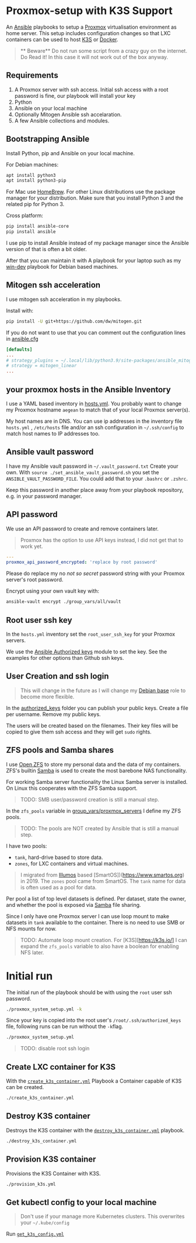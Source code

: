 # Proxmox-setup with K3S Support

An [Ansible](https://www.ansible.com) playbooks to setup a [Proxmox](https://proxmox.com) virtualisation environment as home server. This setup includes configuration changes so that LXC containers can be used to host [K3S](https://k3s.io/) or [Docker](docker.com).

>** Beware** Do not run some script from a crazy guy on the internet. Do Read it! 
In this case it will not work out of the box anyway.

## Requirements

1. A Proxmox server with ssh access. Initial ssh access with a root password is fine, our playbook will install your key
3. Python 
2. Ansible on your local machine
3. Optionally Mitogen Ansible ssh accelaration.
4. A few Ansible collections and modules.

## Bootstrapping Ansible

Install Python, pip and Ansible on your local machine.

For Debian machines: 

```bash
apt install python3
apt install python3-pip
```

For Mac use [HomeBrew](https://brew.sh/). For other Linux distributions use the package manager for your distribution.
Make sure that you install Python 3 and the related pip for Python 3.

Cross platform:

```bash
pip install ansible-core
pip install ansible
```

I use pip to install Ansible instead of my package manager since the Ansible version of that is often a bit older.

After that you can maintain it with A playbook for your laptop such as my [win-dev](https://github.com/nicenemo/win-dev-playbook) playbook for Debian based machines.

## Mitogen ssh acceleration

I use mitogen ssh acceleration in my playbooks.

Install with:

```bash
pip install -U git+https://github.com/dw/mitogen.git
```
If you do not want to use that you can comment out the configuration lines in [ansible.cfg](ansible.cfg)

```ini
[defaults]
...
# strategy_plugins = ~/.local/lib/python3.9/site-packages/ansible_mitogen
# strategy = mitogen_linear
...
```

##  your proxmox hosts in the Ansible Inventory

I use a YAML based inventory in [hosts.yml](hosts.yml).
You probably want to change my Proxmox hostname `aegean` to match that of your local Proxmox server(s).

My host names are in DNS. You can use ip addresses in the inventory file `hosts.yml` , `/etc/hosts` file  and/or an ssh configuration in `~/.ssh/config` to match host names to IP addresses too.

## Ansible vault password

I have my Ansible vault password in `~/.vault_password.txt` Create your own.
With `source ./set_ansible_vault_password.sh` you set the `ANSIBLE_VAULT_PASSWORD_FILE`. 
You could add that to your `.bashrc` or `.zshrc`. 

Keep this password in another place away from your playbook repository, e.g. in your password manager.

## API password

We use an API password to create and remove containers later.
> Proxmox has the option to use API keys instead, I did not get that to work yet.

```YAML
---
proxmox_api_password_encrypted: 'replace by root password'
```

Please do replace my no _not so secret_ password string with your Proxmox server's root password. 

Encrypt using your own vault key with:

```bash
ansible-vault encrypt ./group_vars/all/vault
```
## Root user ssh key

In the `hosts.yml` inventory set the `root_user_ssh_key` for your Proxmox servers.

We use the [Ansible Authorized keys](https://docs.ansible.com/ansible/latest/collections/ansible/posix/authorized_key_module.html) module to set the key. See the examples for other options than Github ssh keys.


## User Creation and ssh login

> This will change in the future as I will change my [Debian base](https://github.com/nicenemo/nicenemo.debianbase) role to become more flexible.

In the [authorized_keys](authorized_keys) folder you can publish your public keys.
Create a file per username. Remove my public keys.

The users will be created based on the filenames. Their key files will be copied to give them ssh access and they will get `sudo` rights.

## ZFS pools and Samba shares

I use [Open ZFS](https://openzfs.org/wiki/Main_Page) to store my personal data and the data of my containers.
ZFS's builtin [Samba](https://www.samba.org) is used to create the most barebone NAS functionality.

For working Samba server functionality the Linux Samba server is installed. On Linux this cooperates with the ZFS Samba support.

>TODO: SMB user/password creation is still a manual step.

In the `zfs_pools` variable in [group_vars/proxmox_servers](group_vars/proxmox_servers) I define my ZFS pools.

>TODO: The pools are NOT created by Ansible that is still a manual step.

I have two pools:

* `tank`, hard-drive based to store data.
* `zones`, for LXC containers and virtual machines.

> I migrated from [Illumos](https://illumos.org/) based [SmartOS])(https://www.smartos.org) in 2019. The `zones` pool came from SmartOS. The `tank` name for data is often used as a pool for data.

Per pool a list of top level datasets is defined. 
Per dataset, state the owner, and whether the pool is exposed via [Samba](https://www.samba.org) file sharing. 

Since I only have one Proxmox server I can use loop mount to make datasets in `tank` available to the container. There is no need to use SMB or NFS mounts for now. 

>TODO: Automate loop mount creation.
>For [K3S][https://k3s.io/] I can expand the `zfs_pools` variable to also have a boolean for enabling NFS later.

# Initial run

The initial run of the playbook should be with using the `root` user ssh password.

```bash
./proxmox_system_setup.yml -k
```
Since your key is copied into the root user's `/root/.ssh/authorized_keys` file, following runs can be run without the `-k`flag.

```bash
./proxmox_system_setup.yml
```

>TODO: disable root ssh login

## Create LXC container for K3S

With the  [`create_k3s_container.yml`](create_k3s_container.yml) Playbook a Container capable of K3S
can be created.

```bash
./create_k3s_container.yml
```

## Destroy K3S container

Destroys the K3S container with the [`destroy_k3s_container.yml`](destroy_k3s_container.yml) playbook.

```bash
./destroy_k3s_container.yml
```

## Provision K3S container

Provisions the K3S Container with K3S.

```bash
./provision_k3s.yml
```

## Get kubectl config to your local machine

> Don't use if your manage more Kubernetes clusters.
This overwrites your `~/.kube/config`

Run [`get_k3s_config.yml`](get_k3s_config.yml)
